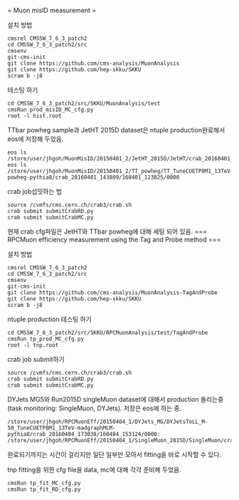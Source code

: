 = Muon misID measurement =

설치 방법

```
cmsrel CMSSW_7_6_3_patch2
cd CMSSW_7_6_3_patch2/src
cmsenv
git-cms-init
git clone https://github.com/cms-analysis/MuonAnalysis 
git clone https://github.com/hep-skku/SKKU
scram b -j8
```

테스팅 하기

```
cd CMSSW_7_6_3_patch2/src/SKKU/MuonAnalysis/test
cmsRun prod_misID_MC_cfg.py
root -l hist.root
```

TTbar powheg sample과 JetHT 2015D dataset은 ntuple production완료해서 eos에 저장해 두었음.
```
eos ls /store/user/jhgoh/MuonMisID/20150401_2/JetHT_2015D/JetHT/crab_20160401_143746/160401_123805/0000
eos ls /store/user/jhgoh/MuonMisID/20150401_2/TT_powheg/TT_TuneCUETP8M1_13TeV-powheg-pythia8/crab_20160401_143809/160401_123825/0000
```

crab job섭밋하는 법

```
source /cvmfs/cms.cern.ch/crab3/crab.sh
crab submit submitCrabRD.py
crab submit submitCrabMC.py
```

현재 crab cfg파일은 JetHT와 TTbar powheg에 대해 세팅 되어 있음. 
=== RPCMuon efficiency measurement using the Tag and Probe method ===

설치 방법
```
cmsrel CMSSW_7_6_3_patch2
cd CMSSW_7_6_3_patch2/src
cmsenv
git-cms-init
git clone https://github.com/cms-analysis/MuonAnalysis-TagAndProbe 
git clone https://github.com/hep-skku/SKKU
scram b -j8
```

ntuple production 테스팅 하기

```
cd CMSSW_7_6_3_patch2/src/SKKU/RPCMuonAnalysis/test/TagAndProbe
cmsRun tp_prod_MC_cfg.py
root -l tnp.root
```

crab job submit하기

```
source /cvmfs/cms.cern.ch/crab3/crab.sh
crab submit submitCrabRD.py
crab submit submitCrabMC.py
```

DYJets MG5와 Run2015D singleMuon dataset에 대해서 production 돌리는중 (task monitoring: SingleMuon, DYJets). 저장은 eos에 하는 중.
```
/store/user/jhgoh/RPCMuonEff/20150404_1/DYJets_MG/DYJetsToLL_M-50_TuneCUETP8M1_13TeV-madgraphMLM-pythia8/crab_20160404_173038/160404_153124/0000:
/store/user/jhgoh/RPCMuonEff/20150404_1/SingleMuon_2015D/SingleMuon/crab_20160404_173352/160404_153427/0000
```
완료되기까지는 시간이 걸리지만 일단 일부만 모아서 fitting을 바로 시작할 수 있다.

tnp fitting을 위한 cfg file을 data, mc에 대해 각각 준비해 두었음.
```
cmsRun tp_fit_MC_cfg.py
cmsRun tp_fit_RD_cfg.py
```
